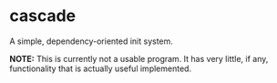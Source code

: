 # cascade
A simple, dependency-oriented init system.

**NOTE:** This is currently not a usable program. It has very little, if any, functionality that is actually useful implemented.